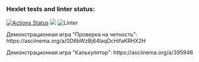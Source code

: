 ### Hexlet tests and linter status:
[![Actions Status](https://github.com/LiubovButorina/frontend-project-lvl1/workflows/hexlet-check/badge.svg)](https://github.com/LiubovButorina/frontend-project-lvl1/actions)
<a href="https://codeclimate.com/github/codeclimate/codeclimate/maintainability"><img src="https://api.codeclimate.com/v1/badges/a99a88d28ad37a79dbf6/maintainability" /></a>
![Linter](https://github.com/LiubovButorina/frontend-project-lvl1/workflows/Linter/badge.svg)
<p>Демонстрационная игра "Проверка на четность": https://asciinema.org/a/0D6bWzBj64laqDcHifaKRHX2H </p>
<p>Демонстрационная игра "Калькулятор": https://asciinema.org/a/395946 </p>
